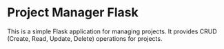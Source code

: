 # Project Manager Flask

This is a simple Flask application for managing projects. It provides CRUD (Create, Read, Update, Delete) operations for
projects.
